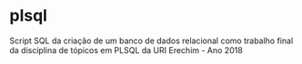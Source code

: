 # plsql
Script SQL da criação de um banco de dados relacional como trabalho final da disciplina de tópicos em PLSQL da URI Erechim - Ano 2018

